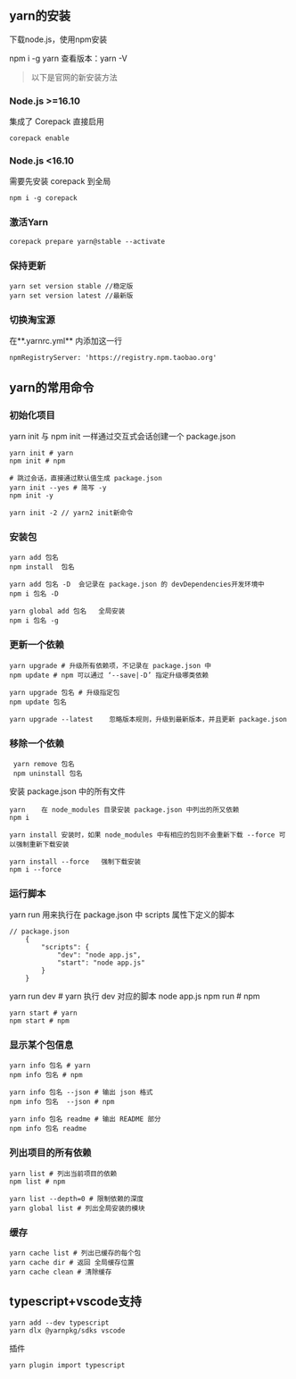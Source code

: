 ## yarn的安装

下载node.js，使用npm安装

npm i -g yarn
查看版本：yarn -V

> 以下是官网的新安装方法

### Node.js >=16.10

集成了 Corepack 直接启用

```
corepack enable
```

### Node.js <16.10

需要先安装 corepack 到全局

```
npm i -g corepack
```

### 激活Yarn

```
corepack prepare yarn@stable --activate
```



### 保持更新

```
yarn set version stable //稳定版
yarn set version latest //最新版
```



### 切换淘宝源

在**.yarnrc.yml** 内添加这一行

```
npmRegistryServer: 'https://registry.npm.taobao.org'
```





## yarn的常用命令



### 初始化项目


yarn init 与 npm init 一样通过交互式会话创建一个 package.json

    yarn init # yarn 
    npm init # npm
     
    # 跳过会话，直接通过默认值生成 package.json
    yarn init --yes # 简写 -y
    npm init -y
    
    yarn init -2 // yarn2 init新命令
### 安装包

```
yarn add 包名
npm install  包名 
 
yarn add 包名 -D  会记录在 package.json 的 devDependencies开发环境中
npm i 包名 -D  
 
yarn global add 包名   全局安装
npm i 包名 -g
```

### 更新一个依赖

```
yarn upgrade # 升级所有依赖项，不记录在 package.json 中
npm update # npm 可以通过 ‘--save|-D’ 指定升级哪类依赖
 
yarn upgrade 包名 # 升级指定包
npm update 包名 
 
yarn upgrade --latest    忽略版本规则，升级到最新版本，并且更新 package.json
```

### 移除一个依赖

```
 yarn remove 包名  
 npm uninstall 包名
```

安装 package.json 中的所有文件

```
yarn    在 node_modules 目录安装 package.json 中列出的所又依赖
npm i
 
yarn install 安装时，如果 node_modules 中有相应的包则不会重新下载 --force 可以强制重新下载安装
 
yarn install --force   强制下载安装
npm i --force
```

### 运行脚本

yarn run 用来执行在 package.json 中 scripts 属性下定义的脚本

```
// package.json
    {
        "scripts": {
            "dev": "node app.js",
            "start": "node app.js"
        }
    }
```

yarn run dev # yarn 执行 dev 对应的脚本 node app.js
    npm run # npm

    yarn start # yarn
    npm start # npm
### 显示某个包信息

```
yarn info 包名 # yarn 
npm info 包名 # npm
```

    yarn info 包名 --json # 输出 json 格式
    npm info 包名  --json # npm
     
    yarn info 包名 readme # 输出 README 部分
    npm info 包名 readme
### 列出项目的所有依赖

```
yarn list # 列出当前项目的依赖
npm list # npm
```

    yarn list --depth=0 # 限制依赖的深度
    yarn global list # 列出全局安装的模块
### 缓存

```
yarn cache list # 列出已缓存的每个包
yarn cache dir # 返回 全局缓存位置
yarn cache clean # 清除缓存
```



## typescript+vscode支持

```
yarn add --dev typescript
yarn dlx @yarnpkg/sdks vscode
```

插件

```
yarn plugin import typescript
```

